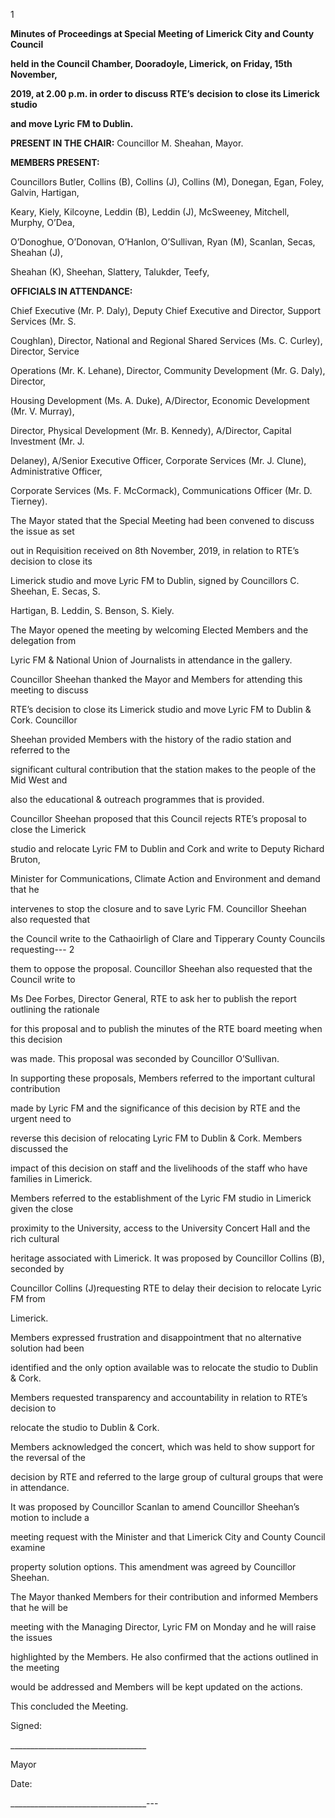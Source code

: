 1

**Minutes of Proceedings at Special Meeting of Limerick City and County Council**

**held in the Council Chamber, Dooradoyle, Limerick, on Friday, 15th November,**

**2019, at 2.00 p.m. in order to discuss RTE’s** **decision to close its Limerick studio**

**and move Lyric FM to Dublin.**

**PRESENT IN THE CHAIR:** Councillor M. Sheahan, Mayor.

**MEMBERS PRESENT:**

Councillors Butler, Collins (B), Collins (J), Collins (M), Donegan, Egan, Foley, Galvin, Hartigan,

Keary, Kiely, Kilcoyne, Leddin (B), Leddin (J), McSweeney, Mitchell, Murphy, O’Dea,

O’Donoghue, O’Donovan, O’Hanlon, O’Sullivan, Ryan (M), Scanlan, Secas, Sheahan (J),

Sheahan (K), Sheehan, Slattery, Talukder, Teefy,

**OFFICIALS IN ATTENDANCE:**

Chief Executive (Mr. P. Daly), Deputy Chief Executive and Director, Support Services (Mr. S.

Coughlan), Director, National and Regional Shared Services (Ms. C. Curley), Director, Service

Operations (Mr. K. Lehane), Director, Community Development (Mr. G. Daly), Director,

Housing Development (Ms. A. Duke), A/Director, Economic Development (Mr. V. Murray),

Director, Physical Development (Mr. B. Kennedy), A/Director, Capital Investment (Mr. J.

Delaney), A/Senior Executive Officer, Corporate Services (Mr. J. Clune), Administrative Officer,

Corporate Services (Ms. F. McCormack), Communications Officer (Mr. D. Tierney).

The Mayor stated that the Special Meeting had been convened to discuss the issue as set

out in Requisition received on 8th November, 2019, in relation to RTE’s decision to close its

Limerick studio and move Lyric FM to Dublin, signed by Councillors C. Sheehan, E. Secas, S.

Hartigan, B. Leddin, S. Benson, S. Kiely.

The Mayor opened the meeting by welcoming Elected Members and the delegation from

Lyric FM & National Union of Journalists in attendance in the gallery.

Councillor Sheehan thanked the Mayor and Members for attending this meeting to discuss

RTE’s decision to close its Limerick studio and move Lyric FM to Dublin & Cork. Councillor

Sheehan provided Members with the history of the radio station and referred to the

significant cultural contribution that the station makes to the people of the Mid West and

also the educational & outreach programmes that is provided.

Councillor Sheehan proposed that this Council rejects RTE’s proposal to close the Limerick

studio and relocate Lyric FM to Dublin and Cork and write to Deputy Richard Bruton,

Minister for Communications, Climate Action and Environment and demand that he

intervenes to stop the closure and to save Lyric FM. Councillor Sheehan also requested that

the Council write to the Cathaoirligh of Clare and Tipperary County Councils requesting---
2

them to oppose the proposal. Councillor Sheehan also requested that the Council write to

Ms Dee Forbes, Director General, RTE to ask her to publish the report outlining the rationale

for this proposal and to publish the minutes of the RTE board meeting when this decision

was made. This proposal was seconded by Councillor O’Sullivan.

In supporting these proposals, Members referred to the important cultural contribution

made by Lyric FM and the significance of this decision by RTE and the urgent need to

reverse this decision of relocating Lyric FM to Dublin & Cork. Members discussed the

impact of this decision on staff and the livelihoods of the staff who have families in Limerick.

Members referred to the establishment of the Lyric FM studio in Limerick given the close

proximity to the University, access to the University Concert Hall and the rich cultural

heritage associated with Limerick. It was proposed by Councillor Collins (B), seconded by

Councillor Collins (J)requesting RTE to delay their decision to relocate Lyric FM from

Limerick.

Members expressed frustration and disappointment that no alternative solution had been

identified and the only option available was to relocate the studio to Dublin & Cork.

Members requested transparency and accountability in relation to RTE’s decision to

relocate the studio to Dublin & Cork.

Members acknowledged the concert, which was held to show support for the reversal of the

decision by RTE and referred to the large group of cultural groups that were in attendance.

It was proposed by Councillor Scanlan to amend Councillor Sheehan’s motion to include a

meeting request with the Minister and that Limerick City and County Council examine

property solution options. This amendment was agreed by Councillor Sheehan.

The Mayor thanked Members for their contribution and informed Members that he will be

meeting with the Managing Director, Lyric FM on Monday and he will raise the issues

highlighted by the Members. He also confirmed that the actions outlined in the meeting

would be addressed and Members will be kept updated on the actions.

This concluded the Meeting.

Signed:

\_\_\_\_\_\_\_\_\_\_\_\_\_\_\_\_\_\_\_\_\_\_\_\_\_\_\_\_\_\_\_\_\_\_

Mayor

Date:

\_\_\_\_\_\_\_\_\_\_\_\_\_\_\_\_\_\_\_\_\_\_\_\_\_\_\_\_\_\_\_\_\_\_---
